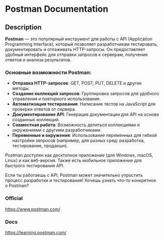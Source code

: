 # Postman Documentation

## Description
**Postman** — это популярный инструмент для работы с API (Application Programming Interface), который позволяет разработчикам тестировать, документировать и отлаживать HTTP-запросы. Он предоставляет удобный интерфейс для отправки запросов к серверам, получения ответов и анализа результатов.

### Основные возможности Postman:
- **Отправка HTTP-запросов**: GET, POST, PUT, DELETE и другие методы.
- **Создание коллекций запросов**: Группировка запросов для удобного управления и повторного использования.
- **Автоматизация тестирования**: Написание тестов на JavaScript для проверки ответов от сервера.
- **Документирование API**: Генерация документации для API на основе созданных коллекций.
- **Совместная работа**: Возможность делиться коллекциями и окружениями с другими разработчиками.
- **Переменные и окружения**: Использование переменных для гибкой настройки запросов (например, для разных сред: разработка, тестирование, продакшн).

Postman доступен как десктопное приложение (для Windows, macOS, Linux) и как веб-версия. Также есть мобильное приложение для быстрого тестирования API.

Если ты работаешь с API, Postman может значительно упростить процесс разработки и тестирования! Хочешь узнать что-то конкретное о Postman?

### Official
https://www.postman.com/

### Docs
https://learning.postman.com/